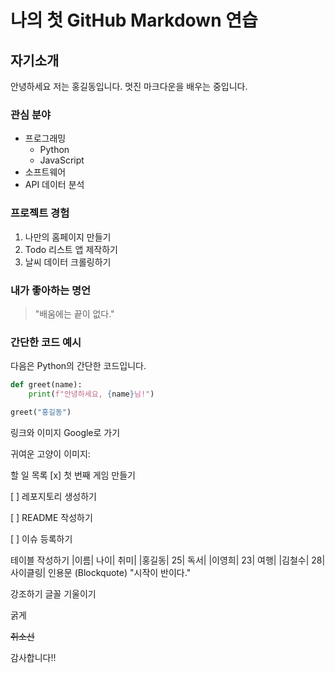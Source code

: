 # 나의 첫 GitHub Markdown 연습

## 자기소개

안녕하세요 저는 홍길동입니다. 멋진 마크다운을 배우는 중입니다.

### 관심 분야

- 프로그래밍
  - Python
  - JavaScript
- 소프트웨어
- API 데이터 분석

### 프로젝트 경험

1. 나만의 홈페이지 만들기
2. Todo 리스트 앱 제작하기
3. 날씨 데이터 크롤링하기

### 내가 좋아하는 명언

> "배움에는 끝이 없다."

### 간단한 코드 예시

다음은 Python의 간단한 코드입니다.

```python
def greet(name):
    print(f"안녕하세요, {name}님!")

greet("홍길동")
```
링크와 이미지
Google로 가기

귀여운 고양이 이미지:

할 일 목록
[x] 첫 번째 게임 만들기

[ ] 레포지토리 생성하기

[ ] README 작성하기

[ ] 이슈 등록하기

테이블 작성하기
|이름|	나이|	취미|
|홍길동|	25|	독서|
|이영희|	23|	여행|
|김철수|	28|	사이클링|
인용문 (Blockquote)
"시작이 반이다."

강조하기
글꼴 기울이기

굵게

~~취소선~~

감사합니다!!
